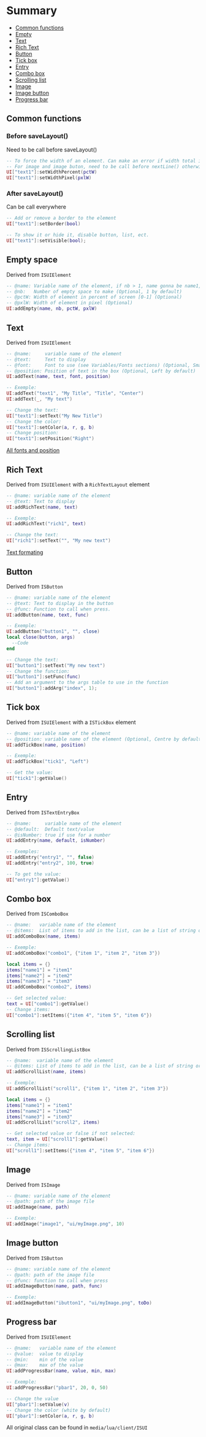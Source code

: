 # Summary
- [Common functions](https://github.com/MrBounty/PZ-UI_API/blob/main/Elements%20list.md#common-functions)
- [Empty](https://github.com/MrBounty/PZ-UI_API/blob/main/Elements%20list.md#empty-space)
- [Text](https://github.com/MrBounty/PZ-UI_API/blob/main/Elements%20list.md#text)
- [Rich Text](https://github.com/MrBounty/PZ-UI_API/blob/main/Elements%20list.md#rich-text)
- [Button](https://github.com/MrBounty/PZ-UI_API/blob/main/Elements%20list.md#button)
- [Tick box](https://github.com/MrBounty/PZ-UI_API/blob/main/Elements%20list.md#tick-box)
- [Entry](https://github.com/MrBounty/PZ-UI_API/blob/main/Elements%20list.md#entry)
- [Combo box](https://github.com/MrBounty/PZ-UI_API/blob/main/Elements%20list.md#combo-box)
- [Scrolling list](https://github.com/MrBounty/PZ-UI_API/blob/main/Elements%20list.md#scrolling-list)
- [Image](https://github.com/MrBounty/PZ-UI_API/blob/main/Elements%20list.md#image)
- [Image button](https://github.com/MrBounty/PZ-UI_API/blob/main/Elements%20list.md#image-button)
- [Progress bar](https://github.com/MrBounty/PZ-UI_API/blob/main/Elements%20list.md#progress-bar)

## Common functions
### Before saveLayout()
Need to be call before saveLayout()
```lua
-- To force the width of an element. Can make an error if width total is higher that with of window
-- For image and image buton, need to be call before nextLine() otherwise the image will not have the correct height to keep the ratio
UI["text1"]:setWidthPercent(pctW)
UI["text1"]:setWidthPixel(pxlW)
```

### After saveLayout()
Can be call everywhere
```lua
-- Add or remove a border to the element
UI["text1"]:setBorder(bool)

-- To show it or hide it, disable button, list, ect.
UI["text1"]:setVisible(bool);
```

## Empty space  
Derived from `ISUIElement`  
```lua
-- @name: Variable name of the element, if nb > 1, name gonna be name1, name2, name3, ect
-- @nb:   Number of empty space to make (Optional, 1 by default)
-- @pctW: Width of element in percent of screen [0-1] (Optional)
-- @pxlW: Width of element in pixel (Optional)
UI:addEmpty(name, nb, pctW, pxlW)
```

## Text
Derived from `ISUIElement`  
```lua
-- @name:     variable name of the element  
-- @text:     Text to display  
-- @font:     Font to use (see Variables/Fonts sections) (Optional, Small by default)  
-- @position: Position of text in the box (Optional, Left by default)
UI:addText(name, text, font, position)

-- Exemple: 
UI:addText("text1", "My Title", "Title", "Center")
UI:addText(_, "My text")

-- Change the text: 
UI["text1"]:setText("My New Title")
-- Change the color: 
UI["text1"]:setColor(a, r, g, b)
-- Change position: 
UI["text1"]:setPosition("Right")
```
[All fonts and position](https://github.com/MrBounty/PZ-UI_API/blob/main/Variables.md)

## Rich Text
Derived from `ISUIElement` with a `RichTextLayout` element  
```lua
-- @name: variable name of the element  
-- @text: Text to display   
UI:addRichText(name, text)

-- Exemple: 
UI:addRichText("rich1", text)

-- Change the text: 
UI["rich1"]:setText("", "My new text")
```
[Text formating](https://github.com/MrBounty/PZ-UI_API/blob/main/Variables.md)

## Button
Derived from `ISButton`  
```lua
-- @name: variable name of the element  
-- @text: Text to display in the button  
-- @func: Function to call when press.   
UI:addButton(name, text, func)  

-- Exemple: 
UI:addButton("button1", "", close)
local close(button, args)
  --Code
end

-- Change the text: 
UI["button1"]:setText("My new text")
-- Change the function: 
UI["button1"]:setFunc(func)
-- Add an argument to the args table to use in the function
UI["button1"]:addArg("index", 1);
```

## Tick box
Derived from `ISUIElement` with a `ISTickBox` element  
```lua
-- @name: variable name of the element
-- @position: variable name of the element (Optional, Centre by default)
UI:addTickBox(name, position)

-- Exemple: 
UI:addTickBox("tick1", "Left")

-- Get the value: 
UI["tick1"]:getValue()
```

## Entry
Derived from `ISTextEntryBox`  
```lua
-- @name:     variable name of the element  
-- @default:  Default text/value
-- @isNumber: true if use for a number  
UI:addEntry(name, default, isNumber)

-- Exemples:  
UI:addEntry("entry1", "", false)
UI:addEntry("entry2", 100, true)

-- To get the value: 
UI["entry1"]:getValue()
```

## Combo box
Derived from `ISComboBox`  
```lua
-- @name:   variable name of the element  
-- @items:  List of items to add in the list, can be a list of string or a table with string as key and everything as value
UI:addComboBox(name, items)

-- Exemple: 
UI:addComboBox("combo1", {"item 1", "item 2", "item 3"})

local items = {}
items["name1"] = "item1"
items["name2"] = "item2"
items["name3"] = "item3"
UI:addComboBox("combo2", items)

-- Get selected value: 
text = UI["combo1"]:getValue()
-- Change items: 
UI["combo1"]:setItems({"item 4", "item 5", "item 6"})
```

## Scrolling list
Derived from `ISScrollingListBox`  
```lua
-- @name:  variable name of the element  
-- @items: List of items to add in the list, can be a list of string or a table with string as key and everything as value
UI:addScrollList(name, items) 

-- Exemple: 
UI:addScrollList("scroll1", {"item 1", "item 2", "item 3"})

local items = {}
items["name1"] = "item1"
items["name2"] = "item2"
items["name3"] = "item3"
UI:addScrollList("scroll2", items)

-- Get selected value or false if not selected: 
text, item = UI["scroll1"]:getValue()
-- Change items: 
UI["scroll1"]:setItems({"item 4", "item 5", "item 6"})
```

## Image
Derived from `ISImage`  
```lua
-- @name: variable name of the element  
-- @path: path of the image file
UI:addImage(name, path) 

-- Exemple: 
UI:addImage("image1", "ui/myImage.png", 10)
```

## Image button
Derived from `ISButton`  
```lua
-- @name: variable name of the element
-- @path: path of the image file
-- @func: function to call when press
UI:addImageButton(name, path, func)  

-- Exemple: 
UI:addImageButton("ibutton1", "ui/myImage.png", toDo)
```

## Progress bar
Derived from `ISUIElement`  
```lua
-- @name:   variable name of the element
-- @value:  value to display
-- @min:    min of the value
-- @max:    max of the value
UI:addProgressBar(name, value, min, max)  

-- Exemple: 
UI:addProgressBar("pbar1", 20, 0, 50)

-- Change the value
UI["pbar1"]:setValue(v)
-- Change the color (white by default)
UI["pbar1"]:setColor(a, r, g, b)
```

All original class can be found in `media/lua/client/ISUI`
